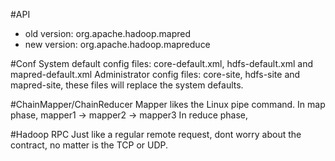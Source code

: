 #API

* old version: org.apache.hadoop.mapred
* new version: org.apache.hadoop.mapreduce

#Conf
System default config files: core-default.xml, hdfs-default.xml and mapred-default.xml
Administrator config files: core-site, hdfs-site and mapred-site, these files will replace the system defaults.

#ChainMapper/ChainReducer
Mapper likes the Linux pipe command.
In map phase, mapper1 -> mapper2 -> mapper3
In reduce phase, 

#Hadoop RPC
Just like a regular remote request, dont worry about the contract, no matter is the TCP or UDP.
